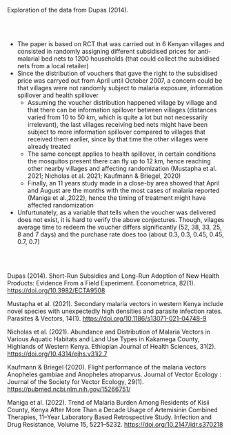 Exploration of the data from Dupas (2014). 

<br><br>

- The paper is based on RCT that was carried out in 6 Kenyan villages and consisted in randomly assigning different subsidised prices for anti-malarial bed nets to 1200 households (that could collect the subsidised nets from a local retailer)
- Since the distribution of vouchers that gave the right to the subsidised price was carryed out from April until October 2007, a concern could be that villages were not randomly subject to malaria exposure, information spillover and health spillover
  - Assuming the voucher distribution happened village by village and that there can be information spillover between villages (distances varied from 10 to 50 km, which is quite a lot but not necessarily irrelevant), the last villages receiving bed nets might have been subject to more information spillover compared to villages that received them earlier, since by that time the other villages were already treated
  - The same concept applies to health spillover, in certain conditions the mosquitos present there can fly up to 12 km, hence reaching other nearby villages and affecting randomization (Mustapha et al. 2021; Nicholas et al. 2021; Kaufmann & Briegel, 2020)
  - Finally, an 11 years study made in a close-by area showed that April and August are the months with the most cases of malaria reported (Maniga et al.,2022), hence the timing of treatment might have affected randomization
- Unfurtunately, as a variable that tells when the voucher was delivered does not exist, it is hard to verify the above conjectures. Though, vilages average time to redeem the voucher differs significantly (52, 38, 33, 25, 8 and 7 days) and the purchase rate does too (about 0.3, 0.3, 0.45, 0.45, 0.7, 0.7)

<br><br>

Dupas (2014). Short-Run Subsidies and Long-Run Adoption of New Health Products: Evidence From a Field Experiment. Econometrica, 82(1). https://doi.org/10.3982/ECTA9508

Mustapha et al. (2021). Secondary malaria vectors in western Kenya include novel species with unexpectedly high densities and parasite infection rates. Parasites & Vectors, 14(1). https://doi.org/10.1186/s13071-021-04748-9 

Nicholas et al. (2021). Abundance and Distribution of Malaria Vectors in Various Aquatic Habitats and Land Use Types in Kakamega County, Highlands of Western Kenya. Ethiopian Journal of Health Sciences, 31(2). https://doi.org/10.4314/ejhs.v31i2.7 

Kaufmann & Briegel (2020). Flight performance of the malaria vectors Anopheles gambiae and Anopheles atroparvus. Journal of Vector Ecology : Journal of the Society for Vector Ecology, 29(1). https://pubmed.ncbi.nlm.nih.gov/15266751/ 

Maniga et al. (2022). Trend of Malaria Burden Among Residents of Kisii County, Kenya After More Than a Decade Usage of Artemisinin Combined Therapies, 11–Year Laboratory Based Retrospective Study. Infection and Drug Resistance, Volume 15, 5221–5232. https://doi.org/10.2147/idr.s370218 


‌

‌
